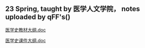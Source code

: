 ## 23 Spring, taught by 医学人文学院， notes uploaded by qFF's()

[医学史教材大纲.doc](https://raw.githubusercontent.com/StephenQSstarThomas/Lecture-Notes/main/医学史/医学史教材大纲.doc)

[医学史课件大纲.doc](https://raw.githubusercontent.com/StephenQSstarThomas/Lecture-Notes/main/医学史/医学史课件大纲.doc)